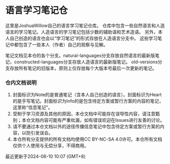 # 语言学习笔记仓

这里是JoshuaWillow自己的语言学习笔记仓库。
仓库中包含一些自然语言和人造语言的学习笔记。人造语言的学习笔记包括少数的辅助语和艺术造语。
另外，本人自己创造的语言也会以“学习笔记”的形式存放在人造语言分支中。
这些学习笔记中都包含了一些本人（作者）自己的观察与见解。

笔记文档见本仓的各个分支。natural-languages分支存放自然语言的最新版笔记，constructed-languages分支存放人造语言的最新版笔记。
old-versions分支存放所有笔记的旧版本，原则上仅存放每个大版本号最后一次更新的笔记。

### 仓内文档说明
1. 封面标识为Note的是普通笔记（含本人自己创造的语言）。封面标识为Heart的是手写笔记。封面标识为Info的是包含待定方案或暂行方案的内容的笔记，这里称“信息笔记”。
2. 受制于学习资源及其他的原因，本仓文档中可能存在误导性内容，请注意甄别；本仓文档内容可能有严重纰漏，如有错误欢迎在Issues进行友善的讨论。
3. 请不要通过本仓文档以外的途径传播信息笔记中包含待定方案或暂行方案的内容，以防引发误会。
4. 本仓所有分支提供的所有文档均使用CC BY-NC-SA 4.0许可。本仓所有文档仅供个人使用与无偿分享，不得商用。

最近更新于2024-06-10 10:07 (GMT+8)
